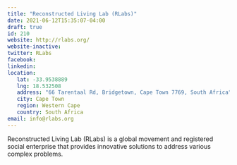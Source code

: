 ```yaml
---
title: "Reconstructed Living Lab (RLabs)"
date: 2021-06-12T15:35:07-04:00
draft: true
id: 210
website: http://rlabs.org/
website-inactive: 
twitter: RLabs
facebook: 
linkedin: 
location: 
   lat: -33.9538889
   lng: 18.532508
   address: "66 Tarentaal Rd, Bridgetown, Cape Town 7769, South Africa"
   city: Cape Town
   region: Western Cape
   country: South Africa
email: info@rlabs.org
---
```

Reconstructed Living Lab (RLabs) is a global movement and registered social enterprise that provides innovative solutions to address various complex problems.
